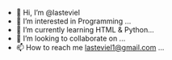 - 👋 Hi, I’m @lasteviel
- 👀 I’m interested in Programming ...
- 🌱 I’m currently learning HTML & Python...
- 💞️ I’m looking to collaborate on ...
- 📫 How to reach me lasteviel1@gmail.com ...

<!---
lasteviel/lasteviel is a ✨ special ✨ repository because its `README.md` (this file) appears on your GitHub profile.
You can click the Preview link to take a look at your changes.
--->
